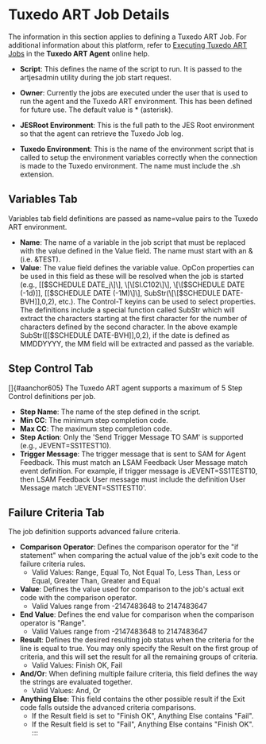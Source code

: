 # Tuxedo ART Job Details

The information in this section applies to defining a Tuxedo ART Job.
For additional information about this platform, refer to [Executing Tuxedo ART
Jobs](https://help.smatechnologies.com/opcon/agents/tuxedo/latest/Files/Agents/Tuxedo-ART/Executing-Tuxedo-ART-Jobs.md)
 in the **Tuxedo ART Agent** online help.

- **Script**: This defines the name of the script to run. It is passed
    to the artjesadmin utility during the job start request.

- **Owner**: Currently the jobs are executed under the user that is
    used to run the agent and the Tuxedo ART environment. This has been
    defined for future use. The default value is \* (asterisk).

- **JESRoot Environment**: This is the full path to the JES Root
    environment so that the agent can retrieve the Tuxedo Job log.

- **Tuxedo Environment**: This is the name of the environment script
    that is called to setup the environment variables correctly when the
    connection is made to the Tuxedo environment. The name must include
    the .sh extension.

## Variables Tab

Variables tab field definitions are passed as name=value pairs to the
Tuxedo ART environment.

- **Name**: The name of a variable in the job script that must be
    replaced with the value defined in the Value field. The name must
    start with an & (i.e. &TEST).
- **Value**: The value field defines the variable value. OpCon
    properties can be used in this field as these will be resolved when
    the job is started (e.g., \[\[$SCHEDULE DATE_j\]\],     \[\[SI.C102\]\], \[\[$SCHEDULE DATE (-1d)\]\], \[\[$SCHEDULE DATE
    (-1M)\]\], SubStr(\[\[$SCHEDULE DATE-BVH\]\],0,2), etc.). The     Control-T keyins can be used to select properties. The definitions
    include a special function called SubStr which will extract the
    characters starting at the first character for the number of
    characters defined by the second character. In the above example
    SubStr(\[\[$SCHEDULE DATE-BVH\]\],0,2), if the date is defined as     MMDDYYYY, the MM field will be extracted and passed as the variable.

## Step Control Tab

[]{#aanchor605} The Tuxedo ART agent supports a maximum of 5 Step Control definitions per job.

- **Step Name**: The name of the step defined in the script.
- **Min CC**: The minimum step completion code.
- **Max CC**: The maximum step completion code.
- **Step Action**: Only the 'Send Trigger Message TO SAM' is
    supported (e.g., JEVENT=SS1TEST10).
- **Trigger Message**: The trigger message that is sent to SAM for
    Agent Feedback. This must match an LSAM Feedback User Message match
    event definition. For example, if trigger message is
    JEVENT=SS1TEST10, then LSAM Feedback User message must include the
    definition User Message match 'JEVENT=SS1TEST10'.

## Failure Criteria Tab

The job definition supports advanced failure criteria.

- **Comparison Operator**: Defines the comparison operator for the
    "if statement" when comparing the actual value of the job's exit
    code to the failure criteria rules.
  - Valid Values: Range, Equal To, Not Equal To, Less Than, Less or
        Equal, Greater Than, Greater and Equal
- **Value**: Defines the value used for comparison to the job's
    actual exit code with the comparison operator.
  - Valid Values range from -2147483648 to 2147483647
- **End Value**: Defines the end value for comparison when the
    comparison operator is "Range".
  - Valid Values range from -2147483648 to 2147483647
- **Result**: Defines the desired resulting job status when the
    criteria for the line is equal to true. You may only specify the
    Result on the first group of criteria, and this will set the result
    for all the remaining groups of criteria.
  - Valid Values: Finish OK, Fail
- **And/Or**: When defining multiple failure criteria, this field
    defines the way the strings are evaluated together.
  - Valid Values: And, Or
- **Anything Else**: This field contains the other possible result if
    the Exit code falls outside the advanced criteria comparisons.
  - If the Result field is set to "Finish OK", Anything Else
        contains "Fail".
  - If the Result field is set to "Fail", Anything Else contains
        "Finish OK".
:::

